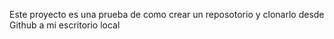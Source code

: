 Este proyecto es una prueba de como crear un reposotorio y clonarlo desde Github a mi escritorio local
